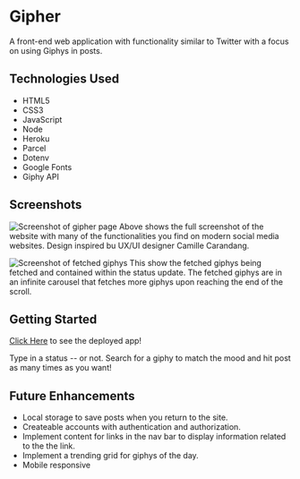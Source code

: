 # Gipher
A front-end web application with functionality similar to Twitter with a focus on using Giphys in posts.

## Technologies Used
- HTML5
- CSS3
- JavaScript
- Node
- Heroku
- Parcel
- Dotenv
- Google Fonts
- Giphy API

## Screenshots
![Screenshot of gipher page](https://i.imgur.com/VBVStnl.png)
Above shows the full screenshot of the website with many of the functionalities you find on modern social media websites. Design inspired bu UX/UI designer Camille Carandang.

![Screenshot of fetched giphys](https://i.imgur.com/QK1RoAn.png)
This show the fetched giphys being fetched and contained within the status update. The fetched giphys are in an infinite carousel that fetches more giphys upon reaching the end of the scroll.

## Getting Started
[Click Here](https://62b260350e326c0008d19450--willowy-alpaca-ab23ac.netlify.app/) to see the deployed app!

Type in a status -- or not. Search for a giphy to match the mood and hit post as many times as you want!

## Future Enhancements
- Local storage to save posts when you return to the site.
- Createable accounts with authentication and authorization.
- Implement content for links in the nav bar to display information related to the the link.
- Implement a trending grid for giphys of the day.
- Mobile responsive
